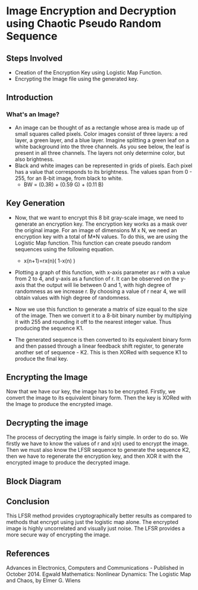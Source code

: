 # Image Encryption and Decryption using Chaotic Pseudo Random Sequence
## Steps Involved
 - Creation of the Encryption Key using Logistic Map Function.
 - Encrypting the Image file using the generated key.
## Introduction
### What's an Image?
 - An image can be thought of as a rectangle whose area is made up of small squares called pixels. Color images consist of three layers: a red layer, a green layer, and a blue layer. Imagine splitting a green leaf on a white background into the three channels. As you see below, the leaf is present in all three channels. The layers not only determine color, but also brightness.
 - Black and white images can be represented in grids of pixels. Each pixel has a value that corresponds to its brightness. The values span from 0 - 255, for an 8-bit image, from black to white.
    - BW = (0.3R) + (0.59  G) + (0.11  B)

## Key Generation
 - Now, that we want to encrypt this 8 bit gray-scale image, we need to generate an encryption key. The encryption key works as a mask over the original image. For an image of dimensions M x N, we need an encryption key with a total of M*N values. To do this, we are using the Logistic Map function. This function can create pseudo random sequences using the following equation.

    - x(n+1)=rx(n)( 1-x(n) )

 - Plotting a graph of this function, with x-axis parameter as r with a value from 2 to 4, and y-axis as a function of r. It can be observed on the y-axis that the output will lie between 0 and 1, with high degree of randomness as we increase r. By choosing a value of r near 4, we will obtain values with high degree of randomness.

 - Now we use this function to generate a matrix of size equal to the size of the image. Then we convert it to a 8-bit binary number by multiplying it with 255 and rounding it off to the nearest integer value. Thus producing the sequence K1.

 - The generated sequence is then converted to its equivalent binary form and then passed through a linear feedback shift register, to generate another set of sequence - K2. This is then XORed with sequence K1 to produce the final key.
## Encrypting the Image
Now that we have our key, the image has to be encrypted. Firstly, we convert the image to its equivalent binary form. Then the key is XORed with the Image to produce the encrypted image.
## Decrypting the image
The process of decrypting the image is fairly simple. In order to do so. We firstly we have to know the values of r and x(n) used to encrypt the image. Then we must also know the LFSR sequence to generate the sequence K2, then we have to regenerate the encryption key, and then XOR it with the encrypted image to produce the decrypted image.
## Block Diagram

## Conclusion
This LFSR method provides cryptographically better results as compared to methods that encrypt using just the logistic map alone.
The encrypted image is highly uncorrelated and visually just noise.
The LFSR provides a more secure way of encrypting the image.

## References
Advances in Electronics, Computers and Communications - Published in October 2014.
Egwald Mathematics: Nonlinear Dynamics: The Logistic Map and Chaos, by Elmer G. Wiens

